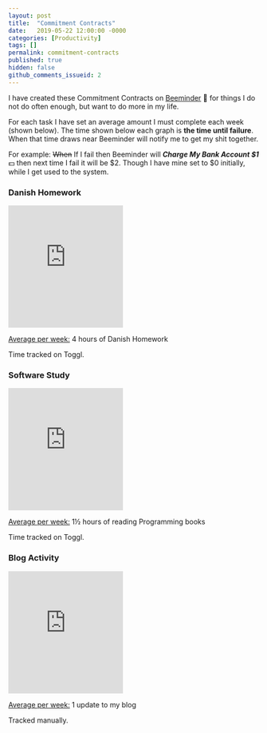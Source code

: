 ```yaml
---
layout: post
title:  "Commitment Contracts"
date:   2019-05-22 12:00:00 -0000
categories: [Productivity]
tags: []
permalink: commitment-contracts
published: true
hidden: false
github_comments_issueid: 2
---
```


I have created these Commitment Contracts on [Beeminder][Beeminder] :bee: for things I do not do often enough, but want to do more in my life.

For each task I have set an average amount I must complete each week (shown below). The time shown below each graph is **the time until failure**. When that time draws near Beeminder will notify me to get my shit together.

For example: ~~When~~ If I fail then Beeminder will **_Charge My Bank Account $1_** :dollar: then next time I fail it will be $2. Though I have mine set to $0 initially, while I get used to the system.

<div class="test test-one-third">
    <h3>Danish Homework</h3>
    <p><iframe src="https://www.beeminder.com/widget?slug=danishhomework&username=jimjam2629&countdown=true" height="245px" width="230px" frameborder="0px" ></iframe></p>
    <p><u>Average per week:</u> 4 hours of Danish Homework</p>
    <p>Time tracked on Toggl.</p>
</div>

<div class="test test-one-third">
    <h3>Software Study</h3>
    <p><iframe src="https://www.beeminder.com/widget?slug=softwarestudy&username=jimjam2629&countdown=true" height="245px" width="230px" frameborder="0px" ></iframe></p>    
    <p><u>Average per week:</u> 1½ hours of reading Programming books</p>
    <p>Time tracked on Toggl.</p>
</div>

<div class="test test-one-third">
    <h3>Blog Activity</h3>
    <p><iframe src="https://www.beeminder.com/widget?slug=blogactivity&username=jimjam2629&countdown=true" height="245px" width="230px" frameborder="0px" ></iframe></p>
    <p><u>Average per week:</u> 1 update to my blog</p>
    <p>Tracked manually.</p>
</div>






[Beeminder]:https://www.beeminder.com/